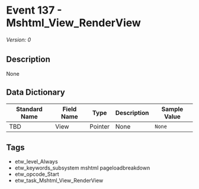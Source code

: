 # Event 137 - Mshtml_View_RenderView
###### Version: 0

## Description
None

## Data Dictionary
|Standard Name|Field Name|Type|Description|Sample Value|
|---|---|---|---|---|
|TBD|View|Pointer|None|`None`|

## Tags
* etw_level_Always
* etw_keywords_subsystem mshtml pageloadbreakdown
* etw_opcode_Start
* etw_task_Mshtml_View_RenderView